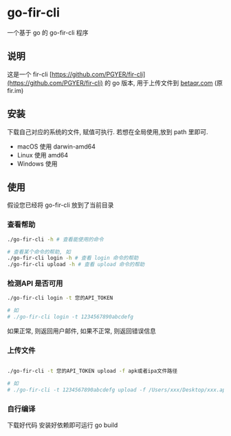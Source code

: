 # go-fir-cli

一个基于 go 的 go-fir-cli 程序

## 说明

这是一个 fir-cli [https://github.com/PGYER/fir-cli](https://github.com/PGYER/fir-cli) 的 go 版本, 用于上传文件到 [betaqr.com](https://www.betaqr.com) (原fir.im)

## 安装

下载自己对应的系统的文件, 赋值可执行. 若想在全局使用,放到 path 里即可.

- macOS 使用 darwin-amd64
- Linux 使用 amd64
- Windows 使用 




## 使用

假设您已经将 go-fir-cli 放到了当前目录

### 查看帮助

```bash
./go-fir-cli -h # 查看能使用的命令

# 查看某个命令的帮助, 如
./go-fir-cli login -h # 查看 login 命令的帮助
./go-fir-cli upload -h # 查看 upload 命令的帮助

```

### 检测API 是否可用

```bash  
./go-fir-cli login -t 您的API_TOKEN

# 如
# ./go-fir-cli login -t 1234567890abcdefg

```
如果正常, 则返回用户邮件, 如果不正常, 则返回错误信息


### 上传文件

```bash

./go-fir-cli -t 您的API_TOKEN upload -f apk或者ipa文件路径

# 如
# ./go-fir-cli -t 1234567890abcdefg upload -f /Users/xxx/Desktop/xxx.apk

```


### 自行编译

下载好代码 安装好依赖即可运行 go build

